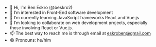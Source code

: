 - 👋 Hi, I’m Ben Eskro (@beskro2)
- 👀 I’m interested in Front-End software development
- 🌱 I’m currently learning JavaScript frameworks React and Vue.js
- 💞️ I’m looking to collaborate on web development projects, especially those involving React or Vue.js.
- 📫 The best way to reach me is through email at eskroben@gmail.com
- 😄 Pronouns: he/him



<!---
beskro2/beskro2 is a ✨ special ✨ repository because its `README.md` (this file) appears on your GitHub profile.
You can click the Preview link to take a look at your changes.
--->

